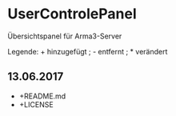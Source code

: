 # UserControlePanel
Übersichtspanel für Arma3-Server

Legende: + hinzugefügt ; - entfernt ; * verändert

## 13.06.2017
+ +README.md
+ +LICENSE
